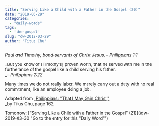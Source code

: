 ```yaml
---
title: "Serving Like a Child with a Father in the Gospel (20)"
date: "2019-03-29"
categories: 
  - "daily-words"
tags: 
  - "the-gospel"
slug: "dw-2019-03-29"
author: "Titus Chu"
---
```


_Paul and Timothy, bond-servants of Christ Jesus._ _– Philippians 1:1_

_But you know of \[Timothy’s\] proven worth, that he served with me in the furtherance of the gospel like a child serving his father.  
__– Philippians 2:22_  
  
Many times we do not really labor. We merely carry out a duty with no real commitment, like an employee doing a job.

Adapted from _[Philippians: "That I May Gain Christ,"](/book-philippians/ "Go to the listing for this book")  
_by Titus Chu, page 162.

Tomorrow: [“Serving Like a Child with a Father in the Gospel” (21)](/dw-2019-03-30 "Go to the entry for this "Daily Word"")
